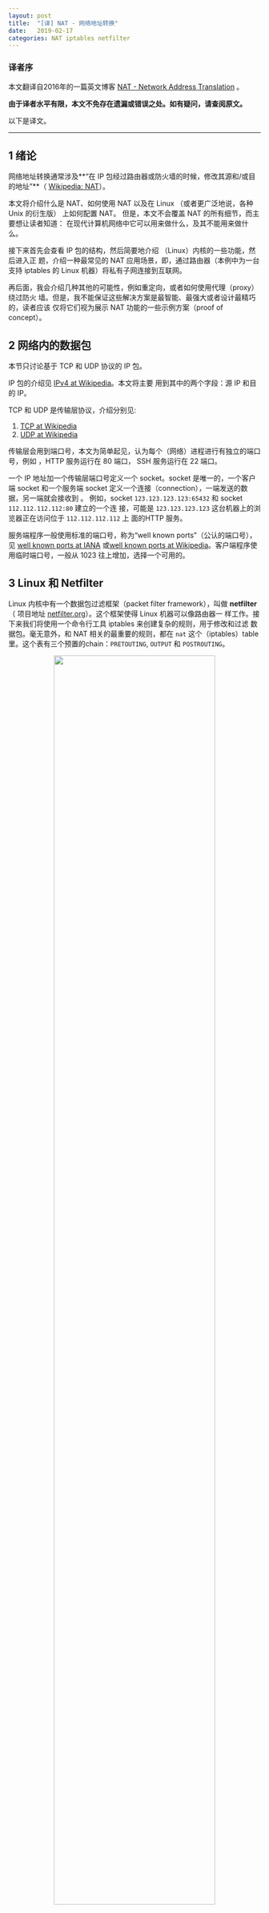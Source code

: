 ```yaml
---
layout: post
title:  "[译] NAT - 网络地址转换"
date:   2019-02-17
categories: NAT iptables netfilter
---
```


### 译者序

本文翻译自2016年的一篇英文博客 [NAT - Network Address
Translation](https://www.karlrupp.net/en/computer/nat_tutorial) 。

**由于译者水平有限，本文不免存在遗漏或错误之处。如有疑问，请查阅原文。**

以下是译文。

----

## 1 绪论

网络地址转换通常涉及**“在 IP 包经过路由器或防火墙的时候，修改其源和/或目的地址”**（
[Wikipedia: NAT](http://en.wikipedia.org/wiki/Network_Address_Translation)）。

本文将介绍什么是 NAT、如何使用 NAT 以及在 Linux （或者更广泛地说，各种 Unix 的衍生版） 上如何配置 NAT。
但是，本文不会覆盖 NAT 的所有细节，而主要想让读者知道：
在现代计算机网络中它可以用来做什么，及其不能用来做什么。

接下来首先会查看 IP 包的结构，然后简要地介绍 （Linux）内核的一些功能，然后进入正
题，介绍一种最常见的 NAT 应用场景，即，通过路由器（本例中为一台支持 iptables 的
Linux 机器）将私有子网连接到互联网。

再后面，我会介绍几种其他的可能性，例如重定向，或者如何使用代理（proxy）绕过防火
墙。但是，我不能保证这些解决方案是最智能、最强大或者设计最精巧的，读者应该
仅将它们视为展示 NAT 功能的一些示例方案（proof of concept）。

## 2 网络内的数据包

本节只讨论基于 TCP 和 UDP 协议的 IP 包。

IP 包的介绍见 [IPv4 at Wikipedia](http://en.wikipedia.org/wiki/IPv4)。本文将主要
用到其中的两个字段：源 IP 和目的 IP。

TCP 和 UDP 是传输层协议，介绍分别见:

1. [TCP at Wikipedia](http://en.wikipedia.org/wiki/Transmission_Control_Protocol)
1. [UDP at Wikipedia](http://en.wikipedia.org/wiki/User_Datagram_Protocol)

传输层会用到端口号，本文为简单起见，认为每个（网络）进程进行有独立的端口号，例如
，HTTP 服务运行在 80 端口， SSH 服务运行在 22 端口。

一个 IP 地址加一个传输层端口号定义一个 socket。socket 是唯一的，一个客户端 socket
和一个服务端 socket 定义一个连接（connection），一端发送的数据，另一端就会接收到
。
例如，socket `123.123.123.123:65432` 和 socket `112.112.112.112:80` 建立的一个连
接，可能是 `123.123.123.123` 这台机器上的浏览器正在访问位于 `112.112.112.112` 上
面的HTTP 服务。

服务端程序一般使用标准的端口号，称为“well known ports”（公认的端口号），见 [well
known ports at IANA](http://www.iana.org/assignments/port-numbers) 或[well known
ports at Wikipedia](http://en.wikipedia.org/wiki/Well_known_ports)。客户端程序使
用临时端口号，一般从 1023 往上增加，选择一个可用的。

## 3 Linux 和 Netfilter

Linux 内核中有一个数据包过滤框架（packet filter framework），叫做 **netfilter**（
项目地址 [netfilter.org](netfilter.org)）。这个框架使得 Linux 机器可以像路由器一
样工作。接下来我们将使用一个命令行工具 iptables 来创建复杂的规则，用于修改和过滤
数据包。毫无意外，和 NAT 相关的最重要的规则，都在 `nat`
这个（iptables）table 里。这个表有三个预置的chain：`PRETOUTING`, `OUTPUT` 和
`POSTROUTING`。

<p align="center"><img src="/assets/img/nat-zh/nat-chains.gif" width="80%" height="80%"></p>

`PREROUTING` 和 `POSTROUTING` 是最重要的 chain。如名字所示，`PRETOUTING` chain负
责处理刚刚到达网络接口的数据包，这时还没有做路由判断，因此还不知道这个包是发往本
机（local），还是网络内的其他主机。包经过 `PRETOUTING` chain 之后，将进行路由判
断。如果目的是本机，那接下来的过程将不涉及 NAT；如果目的是网络内的其他机器，那包
将会被转发到那台机器，前提是这台机器配置了允许转发。

在转发包离开本机之前，它会经过 `POSTROUTING` chain。对于本机生成的包，这里还有一
点不同：它会先经过 `OUTPUT` chain，然后再经过 `POSTROUTING` chain。

要使用 NAT，我们首先需要配置机器。下面的例子中，`#` 开头的是注释，`$>` 开头的是命
令。

```shell
# IMPORTANT: Activate IP-forwarding in the kernel!

# Disabled by default!
$> echo "1" > /proc/sys/net/ipv4/ip_forward

# Load various modules. Usually they are already loaded 
# (especially for newer kernels), in that case 
# the following commands are not needed.
 
# Load iptables module:
$> modprobe ip_tables

# activate connection tracking
# (connection's status are taken into account)
$> modprobe ip_conntrack

# Special features for IRC:
$> modprobe ip_conntrack_irc

# Special features for FTP:
$> modprobe ip_conntrack_ftp
```

以上配置应该足够了。如果遇到错误，可能是因为你的内核在编译时没有指定路由相关的选
项，请参考[这里](http://www.comptechdoc.org/os/linux/usersguide/linux_ugipmasq.html)。

## 4 例子：将私有网络通过 NAT 连接到互联网

我们知道了 IP 包的结构，也知道了在 Linux 中如何操控数据包，因此接下来就可以应
用它了。NAT 最广泛的使用场景应该就是：**一个私有子网的所有机器共享一个因特网连接**。
接下来我们就从这个例子开始。

### 4.1 类比：地主和租户的信件收发

我们用一个形象的例子做类比，以更容易理解 NAT。

**考虑如下场景：**

有一个地主，他的几个租户，和若干个邮递员。

地主有几个信箱可以收发信件，但租户没有，因此，所有直接寄给租户的信件将被邮递员直
接丢弃。但是，租户可以将他们的信件交给地主，地主会将这些信件送到邮局。那么问题是
：**租户如何参与收发信件呢？**

一种解决方案是：

地主将不同租户的信件放到他自己不同的信箱，并将信件上**租户的地址**（某种意义上说
是无效地址，因为这个地址的信件会被邮递员直接丢弃）换成**自己的某个信箱的地址**
。因此，回信也会被邮递员放到地主的相应邮箱，地主可以轻松地判断信件属于哪个
租户并转交给他们（转交之前地主会将自己的地址再修改回租户的地址，因此租户不会发现
信件地址被修改过）。这种方式从某种意义上说是最优的，因为它对租户来说完全透明，他
们完全意识不到邮递员是无法处理直接寄给租户的信件的。

### 4.2 从租户问题到计算机世界

NAT 的原理和以上租户问题很相似：

* **租户**对应**本地子网内的 IP 地址**，不同租户（在 NAT 路由器上）由不同端口号（port）区分
* **地主**对应**NAT 路由器**
* **信件接收方**对应**互联网上的任意主机**

一个 socket 是一个 IP 地址加一个 port。

租户的通信过程：

1. 租户将信件放到地主的办公室
2. 地主将**发送地址**（此时为租户地址）改成他自己的某个邮箱地址
3. 地主收到回信时，将接收地址（此时为自己的某个邮箱地址）改成对应租户的地址

本地网络的情形和这个过程很类似：

1. 子网内的所有主机（客户端）通过 socket 将数据包发送到一个
   特定路由器（通过将路由器地址设置为所有机器的网关来实现，数据会通过以太网
   或其他底层协议传输）
1. 路由器将发送方的 socket 替换为自己的一个（还未使用的）socket
1. 这个 socket 收到的数据，路由器将 socket 地址修改为对应的客户端 socket，并转
   发给它

我们假设客户端的网关设置是正确的，那剩下的就是如何配置路由器了。

幸运的是，netfilter
框架会对设置的每条一条（出向或入向）规则，自动设置它的反向规则，因此我们只需要设
置一个方向的规则即可。选择哪个方向来设置规则？通常是选择不确定性小的一个方向。
例如，“替换所有从本地网络发出的数据包的地址”比“如果客户端发送过一些东西给服务端
，那将服务端发送的数据进行某种方式的修改”要简单的多。

### 4.3 如何设置规则

我们希望实现的是：**从本地网络发出的、目的是因特网的包，将发送方地址修改为路由器
的地址。**

接下来假设路由器的本地网络走 `eth0` 端口，到因特网的网络走 `eth1` 端口。那么**如
下命令就能完成我们期望的功能**：

```shell
# Connect a LAN to the internet
$> iptables -t nat -A POSTROUTING -o eth1 -j MASQUERADE
```

解释：

* `iptables` - 配置内核的工具
* `-t nat` - 指定对名为 `nat` 的 iptables table 配置 NAT 规则
* `-A POSTROUTING` - 追加（A: Append）规则到 iptables 的 `POSTROUTING` chain
* `-o eth1` - 指定只对从 `eth1` **发出**的数据包做操作（o: output）
* `-j MASQUERADE` - 规则匹配成功后的动作是 **masquerade** （伪装）数据包，例如将
  源地址修改为路由器地址

另外需要说明的是，（除了客户端过来的包，）路由器自己的包也会涉及以上处理逻辑，因
为它们也经过`POSTROUTING` chain（见上面的图）。然而，因为路由器为客户端做 socket
(IP+Port) 转换的时候，会从它的未使用端口中挑选，因此它自身的包所使用的 port 与做
NAT的 port 肯定是不同的。因此，虽然它自身的包也会经过以上规则，但并不会被修改。

网络接口可以为任意类型，例如 ISDN 和 SDL 接口也是可以的（通常是 `ppp0` 或者
`ippp0`）。可以通过 `ifconfig` 查看所有（active）的接口：

```shell
# Display available network interfaces
$> ifconfig
```

### 4.4 NAT 的不足

现在，本地计算机可以访问因特网，但反过来，我们看看因特网上的机器访问本地机器会是
什么情况。

因特网上的机器要和本地机器建立连接的话，它唯一能利用的信息就是用路由器的 IP 地址
加一个端口号。大部分情况下，这个端口都是没有被使用的，因此过来的包会被拒绝。即使
运气比较好，这个端口是路由器做 NAT 的一个端口，包仍然很可能会被拒绝，因为这个端
口已经和因特网上的其他主机建立连接了。

**因此，从因特网上的机器向本地机器建立连接几乎是不可能的。**

对于常规服务，可以静态地将路由器的端口映射到本地服务，例如，将路由器的80端口收到
的包转发到本地机器的 HTTP 服务器。

## 5 近距离查看 iptables

有了以上基础后，我们来详细查看 iptables 的功能。命令帮助：

```shell
# Abstract structure of an iptables instruction:
iptables [-t table] command [match pattern] [action]
```

对于 NAT，必须要选择 `nat` table。

### 5.1 选择 table

接下来的命令都会选择 `nat` table：

```shell
# Choosing the nat-table
# (further arguments abbreviated by [...])
iptables -t nat [...]
```

`mangle` 和 `filter` table 和 NAT 无关，因此本文不介绍。因为 **默认的 table 是
`filter` table，因此我们接下来每次都要指定 `-t nat`**。

### 5.2 几个重要命令

最重要的几个命令：

```shell
# In the following "chain" represents
# one of the chains PREROUTING, OUTPUT and POSTROUTING

# add a rule:
$> iptables -t nat -A chain [...]

# list rules:
$> iptables -t nat -L

# remove user-defined chain with index 'myindex':
$> iptables -t nat -D chain myindex

# Remove all rules in chain 'chain':
$> iptables -t nat -F chain
```

完整 iptables 命令可以查看 man page：

```shell
# manual pages of iptables
$> man iptables
```

按 `q` 退出帮助。

### 5.3 选择匹配模式（pattern）

要对特定包进行处理需要指定匹配模式。如下是几个重要的例子，完整模式信息请参阅
iptables man page。

```shell
# actions to be taken on matched packets
# will be abbreviated by '[...]'.
# Depending on the match pattern the appropriate chain is selected.

# TCP packets from 192.168.1.2:
$> iptables -t nat -A POSTROUTING -p tcp -s 192.168.1.2 [...]

# UDP packets to 192.168.1.2:
$> iptables -t nat -A POSTROUTING -p udp -d 192.168.1.2 [...]

# all packets from 192.168.x.x arriving at eth0:
$> iptables -t nat -A PREROUTING -s 192.168.0.0/16 -i eth0 [...]

# all packets except TCP packets and except packets from 192.168.1.2:
$> iptables -t nat -A PREROUTING -p ! tcp -s ! 192.168.1.2 [...]

# packets leaving at eth1:
$> iptables -t nat -A POSTROUTING -o eth1 [...]

# TCP packets from 192.168.1.2, port 12345 to 12356
# to 123.123.123.123, Port 22
# (a backslash indicates contination at the next line)
$> iptables -t nat -A POSTROUTING -p tcp -s 192.168.1.2 \
   --sport 12345:12356 -d 123.123.123.123 --dport 22 [...]
```

大部分选项都有长短两种格式，例如 `--source` 和 `-s`，长格式写起来麻烦，但更易
阅读。

### 5.4 匹配后的动作

至此，我们已经可以指定匹配模式来过滤包了，接下来就是选择合适的动作。对于 `nat`
table，有如下几种动作：`SNAT`, `MASQUERADE`, `DNAT`, `REDIRECT`，都需要通过 `-j`
指定。它们的格式如下（表示的意思将在下一节介绍）：

```shell
# In the following the table selection, the command and the match pattern
# will be abbreviated using [...]

# Source-NAT: Change sender to 123.123.123.123
$> iptables [...] -j SNAT --to-source 123.123.123.123

# Mask: Change sender to outgoing network interface
$> iptables [...] -j MASQUERADE

# Destination-NAT: Change receipient to 123.123.123.123, port 22
$> iptables [...] -j DNAT --to-destination 123.123.123.123:22

# Redirect to local port 8080
$> iptables [...] -j REDIRECT --to-ports 8080
```

## 6 几种 iptables 动作

详细解释一下四种动作。

### 6.1 SNAT - 修改源 IP 为固定新 IP （静态）

前面的将本地私有网络连接到因特网的例子中，我们已经使用了 Source NAT（SNAT
）。如名字所暗示，发送方的地址会被静态地修改。

在例子中我们选择 `MASQUERADE` 的原因在于：**对于 SNAT，必须显式指定转换后的 IP**。
如果路由器配置的是静态 IP 地址，那 SNAT 是最合适的选择，因为它比 `MASQUERADE` 更
快，后者对每个包都需要检查指定的输出端口上配置的 IP 地址。

**因为 SNAT 只对离开路由器的包有意义，因此它只用在 `POSTROUTING` chain 中。**

```shell
# Options for SNAT (abstract of manual page)
--to-source <ipaddr>[-<ipaddr>][:port-port]
```

### 6.2 MASQUERADE - 修改源 IP 为动态新 IP（动态获取网络接口 IP）

和 `SNAT` 类似，但是对每个包都会动态获取指定输出接口（网卡）的 IP，因此如果接口
的 IP 地址发送了变化，`MASQUERADE` 规则不受影响，可以正常工作；而对于 `SNAT` 
就必须重新调整规则。

和 `SNAT` 一样，`MASQUERADE` 只对 `POSTROUTING` chain 有意义。但和 `SNAT` 不同，
`MASQUERADE` 不支持更详细的配置项了。

### 6.3 DNAT - 修改目的 IP

如果想修改包的目的 IP 地址，那需要使用 Destination NAT（DNAT）。

DNAT 可以用于运行在防火墙后面的服务器。

显然，接收端修改**必须在做路由决策之前，因此 DNAT 适用于 `PRETOUTING` 和
`OUTPUT` （本地生成的包）chain**。

```shell
# Options for DNAT (abstract of manual page)
--to-destination <ipaddr>[-<ipaddr>][:port-port] 
```

### 6.3 REDIRECT - 将包重定向到本机另一个端口

REDIRECT 是 DNAT 的一个特殊场景。包被重定向到路由器的另一个本地端口，可以实现，
例如透明代理的功能。和 DNAT 一样，REDIRECT 适用于 `PRETOUTING` 和 `OUTPUT` chain
。

```shell
# Options for REDIRECT (abstract of manual page)
--to-ports <port>[-<port>] 
```

## 7 NAT 应用 (Applications)

本文第一个例子（将本地网络连接到因特网）的晦涩（cryptic）指令可能让你有些困惑。
之后我们陆续给了一些命令参数的解释，读者应该比之前理解更清楚了一些。问题可能从“
人们怎么写出这么晦涩的指令的” 变成了 “好的，我该如何使用这些晦涩的指令呢？”本章
将给出一些如何使用 NAT 的例子。应用范围并没有限制，但我将尽力涵盖最常见的一些场
景。

### 7.1 透明代理

假设我们有一个本地网络，通过 NAT 连接到因特网。我们需要在路由器的 8080 端口运行
一个HTTP 代理，处理本地网络 HTTP 流量。

首先想到的解决方案是：让每个用户设置他们的浏览器使用代理服务器，然后禁止所有 80
端口的出流量。对于很小的网络，这种方式可能让人满意，但无法扩展到很大的网络，因为
这种方式需要对每个客户端进行配置。（也失去了“透明代理”的意义）。

<p align="center"><img src="/assets/img/nat-zh/transparent-proxy-en.gif" width="80%" height="80%"></p>

使用 NAT，我们有另一种可能：所有从 80 端口进来的流量，重定向到 8080 端口。相应
的命令：

```shell
# Transparent proxying:
# (local net at eth0, proxy server at port 8080)
$> iptables -t nat -A PREROUTING -i eth0 -p tcp --dport 80 \
   -j REDIRECT --to-ports 8080 
```

当然，8080 端口要有 HTTP 代理运行。另外，你的服务器可能做一些特殊配置（甚至特殊
编译）才能支持透明代理。

透明代理的缺点是 CPU load 会升高（尤其是大型网络），对太新或太旧的浏览器可能有兼
容性问题。

### 7.2 绕过防火墙

在继续本文之前，我首先要发出警告：

**每位读者在使用以下提供的技术之前，都需要确认这些步骤是否会破坏你们的现有环境！
使用如下命令带来的风险是读者自己的，对不当使用以下命令和技术带来的损坏，我不负
任何责任！**

你可以意想不到，NAT 在这种场景下可以派上用场。

我们假设路由器只有少量端口可以被本地网络访问。

首先要找到这些已经被打开的（open）端口。一个的常用工具是
[nmap](http://insecure.org/nmap/)（请只扫描你自己的机器，扫描未知的机器被认为是
入侵行为的前奏）。

```shell
# Scan a machine:
# (Replace www.example.com by an appropriate machine)
$> nmap www.example.com
```

以上命令会扫描出很多端口，其中大部分处于 “closed” 状态（该端口上没有服务），另
外有一部分处于 “filtered” 状态（该端口上没有连接），可能有一些处于 “open” 状态（
服务正在该端口上运行）。我们假设 5000 以下的端口除了 80 都处于 closed 状态，但是
5000 以上的端口有
可达的。

为了实现可以连接任意外网机器的 5000 以下的任意端口，需要一个位于防火墙之前的机器
（称为跳板机，位置没有关系，只要网络可达，并且它自己没有被防火墙限制），它要能被
访问，并且支持NAT （iptables）。假设这台机器 IP 为 `111.111.111.111`。

#### 7.2.1 配置内网机器可以 SSH 到跳板机

首先需要 SSH 登录到 `111.111.111.111`（由于防火墙限制 5000 以下端口，SSH 端口默
认是22，因此需要在防火墙外面找机器才能登录）。然后在 `111.111.111.111` 上执行：

```shell
# Redirect SSH from port 5000 to port 22:
$> iptables -t nat -A PREROUTING -p tcp --dport 5000 -j REDIRECT --to-ports 22
```

这个命令做的事情就是，将 5000 端口 进来的流量重定向到本机的 22 端口（SSH）。

然后，我们在防火墙内的机器上，就可以通过 5000 端口用 SSH 访问工作站了，工作站会
将请求转向 `111.111.111.111` 的 `22` 端口。

或者，你也可以配置 `111.111.111.111` 的 SSH 进程直接运行在5000 端口，这样就不需
要以上 iptables 规则了。

#### 7.2.2 通过跳板机从内网连接到公网举例：邮件服务器 POP3

现在，你可以在跳板机 `111.111.111.111` 上配置连接其他机器或服务（运行在其他端口
）的NAT 规则来。

例如，通过跳板机的 5001 端口连接机器 `123.123.123.123` 的 110 （POP3）端口，执行：

```shell
# redirect port 5001 to port 110 (POP3) at 123.123.123.123:
$> iptables -t nat -A PREROUTING -p tcp --dport 5001 \
   -j DNAT --to-destination 123.123.123.123:110
   
# Change sender to redirecting machine:
$> iptables -t nat -A POSTROUTING -p tcp --dport 110 \
   -j MASQUERADE
```

<p align="center"><img src="/assets/img/nat-zh/port110-en.gif" width="60%" height="60%"></p>

这里用的是 `MASQUERADE`，但用 `SNAT` 也是可以的（`-j SNAT --to-source
111.111.111.111`）。

用同样的方式，我们可以（从内网）连接到（外网机器的）其他端口，只要跳板机上的可用
端口足够多。即使是安全连接（例如 IMAPS）也可以这样操作，但需要忽略安全证书的警告
（只要我们知道自己在做什么）。对于上面的 POP3 例子，你还需要配置你的邮件客户端，
将服务器地址设置为 `111.111.111.111`，端口为 `5001`。


#### 7.2.3 通过跳板机绕过 HTTP 监控

假设网络供应商为80端口的所有连接设置了代理（例如，透明代理），然后监控所有的网络
流量（内容），我们使用 NAT 可以绕过它。

和上面类似，在跳板机上寻找一个可用端口，例如 5002，做透明代理。

然后，在你自己的（内网）机器上，执行：

```shell
# redirect http-Traffic going to Port 80 to 111.111.111.111:5002:
$> iptables -t nat -A OUTPUT -p tcp --dport 80 \
   -j DNAT --to-destination 111.111.111.111:5002
```

这样就成功绕过了供应商的代理（我们使用透明代理绕过了供应商的透明代理！）。

或者，不需要 iptables 规则，你可以设置浏览器的默认端口是 5002，但是这可能有一些
潜在的问题。

总结本节的透明代理方案步骤：

1. 首先找到找到一个可用端口，可以让内网机器和跳板机建立 SSH 连接
1. 静态地将可用端口重定向到期望的地址（大部分情况下都是 HTTP 服务）

如果想实现动态重定向，那两个 TCP 端口（其中一个用于 SSH）和一个 UDP 端口足够了，
据此可以实现从内网机器连接到任意外网机器的任意端口，唯一的不足是每次只能有一个连
接（每种协议）。

### 7.3 通过 NAT 从外网访问内网服务

运行在 NAT 路由器后面的内网服务器，默认是不能被外部网络直接访问的。例如，假设我
们有一个 HTTP 服务运行在内网机器 `192.168.1.2`，NAT 路由器的地址是 `192.168.1.1`
，并通过另一张有公网 IP `123.123.123.123` 的网卡连接到了外部网络。

要使得外网机器可以访问 `192.168.1.2` 的服务，需要执行：

```shell
# redirect http traffic to 192.168.1.2:
$> iptables -t nat -A PREROUTING -p tcp -i eth1 --dport 80 -j DNAT --to 192.168.1.2
```

然后，就可以通过公网 IP `123.123.123.123` 的 80 端口访问 `192.168.1.2` 的 HTTP
服务了。

## 8 相关文章

类似的文章：

1. [http://iptables-tutorial.frozentux.net/iptables-tutorial.html](http://iptables-tutorial.frozentux.net/iptables-tutorial.html), 非常详细的关于 iptables 的文章
1. [http://www.faqs.org/docs/Linux-mini/TransparentProxy.html](http://www.faqs.org/docs/Linux-mini/TransparentProxy.html), 关于透明代理更深入的介绍
1. [http://www.barryodonovan.com/publications/lg/108/](http://www.barryodonovan.com/publications/lg/108/), netfilter extension 来实现更多的功能

## 9 结束语，致谢及其他

netfilter 框架非常强大，而且一旦熟悉其语法后，配置还是比较简单的。基于
iptables/netfilter
可以完成很多功能，虽然一些命令看起来可能比较晦涩，但拿几个例子稍加训练之后，你就
会发现它们都符合特定的模式，可以用于快速简单的管理。

感谢每一位能读到这里的耐心读者 :-) 另外我还要感谢我的运行 SUSE 10.1的笔记本，没
有在写作本文的时候挂掉。

我的母语不是英语，因此如果读者能指出本文措辞语句的一些可改进之处，我将非常高兴。
[这里](
https://www.karlrupp.net/en/computer/nat_tutorial)
（见原文，这里不贴是防止给原作者带去潜在的垃圾邮件，事实上原作者贴的是图片而不是
文本，也应该有此考虑）是我的联系邮箱。
